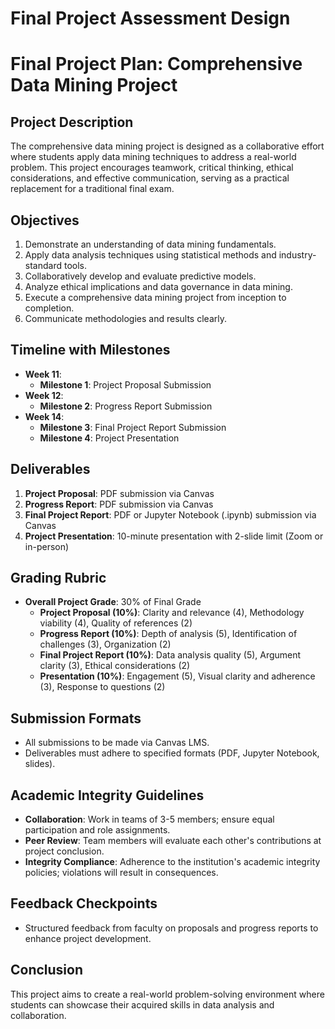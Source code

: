 Final Project Assessment Design
===============================

# Final Project Plan: Comprehensive Data Mining Project

## Project Description
The comprehensive data mining project is designed as a collaborative effort where students apply data mining techniques to address a real-world problem. This project encourages teamwork, critical thinking, ethical considerations, and effective communication, serving as a practical replacement for a traditional final exam.

## Objectives
1. Demonstrate an understanding of data mining fundamentals.
2. Apply data analysis techniques using statistical methods and industry-standard tools.
3. Collaboratively develop and evaluate predictive models.
4. Analyze ethical implications and data governance in data mining.
5. Execute a comprehensive data mining project from inception to completion.
6. Communicate methodologies and results clearly.

## Timeline with Milestones
- **Week 11**: 
  - **Milestone 1**: Project Proposal Submission
- **Week 12**: 
  - **Milestone 2**: Progress Report Submission
- **Week 14**: 
  - **Milestone 3**: Final Project Report Submission
  - **Milestone 4**: Project Presentation

## Deliverables
1. **Project Proposal**: PDF submission via Canvas
2. **Progress Report**: PDF submission via Canvas
3. **Final Project Report**: PDF or Jupyter Notebook (.ipynb) submission via Canvas
4. **Project Presentation**: 10-minute presentation with 2-slide limit (Zoom or in-person)

## Grading Rubric
- **Overall Project Grade**: 30% of Final Grade
  - **Project Proposal (10%)**: Clarity and relevance (4), Methodology viability (4), Quality of references (2)
  - **Progress Report (10%)**: Depth of analysis (5), Identification of challenges (3), Organization (2)
  - **Final Project Report (10%)**: Data analysis quality (5), Argument clarity (3), Ethical considerations (2)
  - **Presentation (10%)**: Engagement (5), Visual clarity and adherence (3), Response to questions (2)

## Submission Formats
- All submissions to be made via Canvas LMS. 
- Deliverables must adhere to specified formats (PDF, Jupyter Notebook, slides).

## Academic Integrity Guidelines
- **Collaboration**: Work in teams of 3-5 members; ensure equal participation and role assignments.
- **Peer Review**: Team members will evaluate each other's contributions at project conclusion.
- **Integrity Compliance**: Adherence to the institution's academic integrity policies; violations will result in consequences.

## Feedback Checkpoints
- Structured feedback from faculty on proposals and progress reports to enhance project development.

## Conclusion
This project aims to create a real-world problem-solving environment where students can showcase their acquired skills in data analysis and collaboration.
